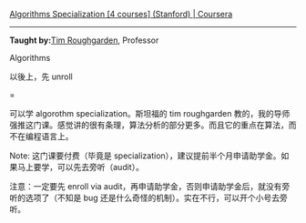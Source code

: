 [Algorithms Specialization \[4 courses\] (Stanford) | Coursera](https://www.coursera.org/specializations/algorithms)

---

**Taught by:**[Tim Roughgarden](https://www.coursera.org/instructor/~768), Professor
    

Algorithms


以後上，先 unroll


=

可以学 algorothm specialization。斯坦福的 tim roughgarden 教的，我的导师强推这门课。感觉讲的很有条理，算法分析的部分更多。而且它的重点在算法，而不在编程语言上。

Note: 这门课要付费（毕竟是 specialization），建议提前半个月申请助学金。如果马上要学，可以先去旁听（audit）。

注意：一定要先 enroll via audit，再申请助学金，否则申请助学金后，就没有旁听的选项了（不知是 bug 还是什么奇怪的机制）。实在不行，可以开个小号去旁听。

